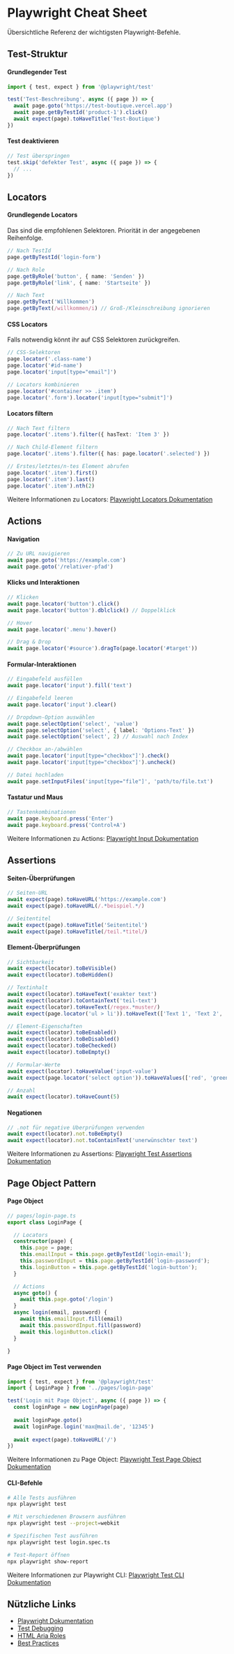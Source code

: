 # Playwright Cheat Sheet

Übersichtliche Referenz der wichtigsten Playwright-Befehle.

## Test-Struktur

#### Grundlegender Test
```typescript
import { test, expect } from '@playwright/test'

test('Test-Beschreibung', async ({ page }) => {
  await page.goto('https://test-boutique.vercel.app')
  await page.getByTestId('product-1').click()
  await expect(page).toHaveTitle('Test-Boutique')
})
```

#### Test deaktivieren
```typescript
// Test überspringen
test.skip('defekter Test', async ({ page }) => {
  // ...
})
```

## Locators

#### Grundlegende Locators
Das sind die empfohlenen Selektoren. Priorität in der angegebenen Reihenfolge.

```typescript
// Nach TestId
page.getByTestId('login-form')

// Nach Role
page.getByRole('button', { name: 'Senden' })
page.getByRole('link', { name: 'Startseite' })

// Nach Text
page.getByText('Willkommen')
page.getByText(/willkommen/i) // Groß-/Kleinschreibung ignorieren

```

#### CSS Locators
Falls notwendig könnt ihr auf CSS Selektoren zurückgreifen.

```typescript
// CSS-Selektoren
page.locator('.class-name')
page.locator('#id-name')
page.locator('input[type="email"]')

// Locators kombinieren
page.locator('#container >> .item')
page.locator('.form').locator('input[type="submit"]')
```

#### Locators filtern
```typescript
// Nach Text filtern
page.locator('.items').filter({ hasText: 'Item 3' })

// Nach Child-Element filtern
page.locator('.items').filter({ has: page.locator('.selected') })

// Erstes/letztes/n-tes Element abrufen
page.locator('.item').first()
page.locator('.item').last()
page.locator('.item').nth(2)
```

Weitere Informationen zu Locators: [Playwright Locators Dokumentation](https://playwright.dev/docs/locators)

## Actions

#### Navigation
```typescript
// Zu URL navigieren
await page.goto('https://example.com')
await page.goto('/relativer-pfad')
```

#### Klicks und Interaktionen
```typescript
// Klicken
await page.locator('button').click()
await page.locator('button').dblclick() // Doppelklick

// Hover 
await page.locator('.menu').hover()

// Drag & Drop
await page.locator('#source').dragTo(page.locator('#target'))
```

#### Formular-Interaktionen
```typescript
// Eingabefeld ausfüllen
await page.locator('input').fill('text')

// Eingabefeld leeren
await page.locator('input').clear()

// Dropdown-Option auswählen
await page.selectOption('select', 'value')
await page.selectOption('select', { label: 'Options-Text' })
await page.selectOption('select', 2) // Auswahl nach Index

// Checkbox an-/abwählen
await page.locator('input[type="checkbox"]').check()
await page.locator('input[type="checkbox"]').uncheck()

// Datei hochladen
await page.setInputFiles('input[type="file"]', 'path/to/file.txt')
```

#### Tastatur und Maus
```typescript
// Tastenkombinationen
await page.keyboard.press('Enter')
await page.keyboard.press('Control+A')
```

Weitere Informationen zu Actions: [Playwright Input Dokumentation](https://playwright.dev/docs/input)

## Assertions

#### Seiten-Überprüfungen
```typescript
// Seiten-URL
await expect(page).toHaveURL('https://example.com')
await expect(page).toHaveURL(/.*beispiel.*/)

// Seitentitel
await expect(page).toHaveTitle('Seitentitel')
await expect(page).toHaveTitle(/teil.*titel/)
```

#### Element-Überprüfungen
```typescript
// Sichtbarkeit
await expect(locator).toBeVisible()
await expect(locator).toBeHidden()

// Textinhalt
await expect(locator).toHaveText('exakter text')
await expect(locator).toContainText('teil-text')
await expect(locator).toHaveText(/regex.*muster/)
await expect(page.locator('ul > li')).toHaveText(['Text 1', 'Text 2', 'Text 3']);

// Element-Eigenschaften
await expect(locator).toBeEnabled()
await expect(locator).toBeDisabled()
await expect(locator).toBeChecked()
await expect(locator).toBeEmpty()

// Formular-Werte
await expect(locator).toHaveValue('input-value')
await expect(page.locator('select option')).toHaveValues(['red', 'green', 'blue']);

// Anzahl
await expect(locator).toHaveCount(5)
```

#### Negationen
```typescript
// .not für negative Überprüfungen verwenden
await expect(locator).not.toBeEmpty()
await expect(locator).not.toContainText('unerwünschter text')
```

Weitere Informationen zu Assertions: [Playwright Test Assertions Dokumentation](https://playwright.dev/docs/test-assertions)


## Page Object Pattern

#### Page Object
```typescript
// pages/login-page.ts
export class LoginPage {

  // Locators
  constructor(page) {
    this.page = page;
    this.emailInput = this.page.getByTestId('login-email');
    this.passwordInput = this.page.getByTestId('login-password');
    this.loginButton = this.page.getByTestId('login-button');
  }

  // Actions
  async goto() {
    await this.page.goto('/login')
  }
  async login(email, password) {
    await this.emailInput.fill(email)
    await this.passwordInput.fill(password)
    await this.loginButton.click()
  }

}
```

#### Page Object im Test verwenden
```typescript
import { test, expect } from '@playwright/test'
import { LoginPage } from '../pages/login-page'

test('Login mit Page Object', async ({ page }) => {
  const loginPage = new LoginPage(page)
  
  await loginPage.goto()
  await loginPage.login('max@mail.de', '12345')
  
  await expect(page).toHaveURL('/')
})
```

Weitere Informationen zu Page Object: [Playwright Test Page Object Dokumentation](https://playwright.dev/docs/pom)

#### CLI-Befehle

```bash
# Alle Tests ausführen
npx playwright test

# Mit verschiedenen Browsern ausführen
npx playwright test --project=webkit

# Spezifischen Test ausführen
npx playwright test login.spec.ts

# Test-Report öffnen
npx playwright show-report
```

Weitere Informationen zur Playwright CLI: [Playwright Test CLI Dokumentation](https://playwright.dev/docs/test-cli)

## Nützliche Links

- [Playwright Dokumentation](https://playwright.dev/)
- [Test Debugging](https://playwright.dev/docs/debug)
- [HTML Aria Roles](https://www.w3.org/TR/html-aria/#docconformance)
- [Best Practices](https://playwright.dev/docs/best-practices)